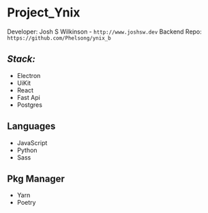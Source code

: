 # Project_Ynix

Developer: Josh S Wilkinson - `http://www.joshsw.dev`
Backend Repo: `https://github.com/Phelsong/ynix_b`

## _Stack:_

* Electron
* UiKit
* React
* Fast Api
* Postgres

## Languages

* JavaScript
* Python
* Sass

## Pkg Manager

* Yarn
* Poetry
